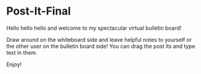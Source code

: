 # Post-It-Final
Hello hello hello and welcome to my spectacular virtual bulletin board!

Draw around on the whiteboard side and leave helpful notes to yourself or the other user on the bulletin board side! You can drag the post its and type text in them.

Enjoy!
